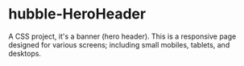 # hubble-HeroHeader
A CSS project, it's a banner (hero header).
This is a responsive page designed for various screens; including small mobiles, tablets, and desktops.
